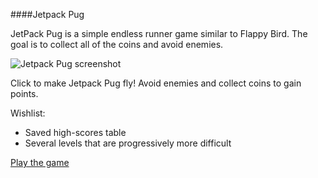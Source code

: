 ####Jetpack Pug

JetPack Pug is a simple endless runner game similar to Flappy Bird. The goal is to collect all of the coins and avoid enemies.

![Jetpack Pug screenshot](http://i.imgur.com/mUrZZ6c.png)

Click to make Jetpack Pug fly! Avoid enemies and collect coins to gain points.

Wishlist:
* Saved high-scores table
* Several levels that are progressively more difficult

[Play the game](https://arcane-bayou-2389.herokuapp.com/)

